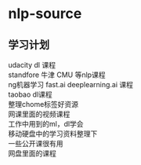 # nlp-source
## 学习计划
udacity dl 课程  
standfore 牛津 CMU 等nlp课程  
ng机器学习 fast.ai deeplearning.ai 课程  
taobao dl课程  
整理chome标签好资源  
网课里面的视频课程  
工作中用到的ml，dl学会  
移动硬盘中的学习资料整理下  
一些公开课很有用  
网盘里面的课程  
